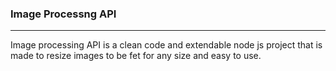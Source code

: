 <h3>Image Processng API</h3>
<hr>
Image processing API is a clean code and extendable  node js project that is made to resize images to be fet for any size and easy to use.
